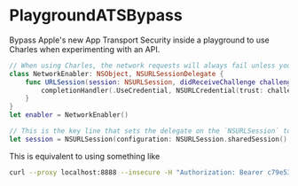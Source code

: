 # PlaygroundATSBypass
Bypass Apple's new App Transport Security inside a playground to use Charles when experimenting with an API.


```swift
// When using Charles, the network requests will always fail unless you can bypass ATS.
class NetworkEnabler: NSObject, NSURLSessionDelegate {
    func URLSession(session: NSURLSession, didReceiveChallenge challenge: NSURLAuthenticationChallenge, completionHandler: (NSURLSessionAuthChallengeDisposition, NSURLCredential?) -> Void) {
        completionHandler(.UseCredential, NSURLCredential(trust: challenge.protectionSpace.serverTrust!))
    }
}
let enabler = NetworkEnabler()

// This is the key line that sets the delegate on the `NSURLSession` to bypass ATS
let session = NSURLSession(configuration: NSURLSession.sharedSession().configuration, delegate: enabler, delegateQueue: nil)
```

This is equivalent to using something like 

```bash
curl --proxy localhost:8888 --insecure -H "Authorization: Bearer c79e539cd1eb46e" https://api.github.com/user
```
